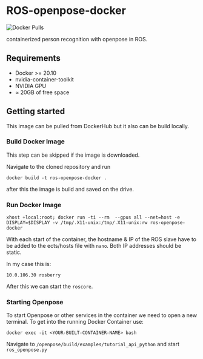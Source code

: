 # ROS-openpose-docker
![Docker Pulls](https://img.shields.io/docker/pulls/hermanndererdmann/ros-openpose-docker)

containerized person recognition with openpose in ROS.

## Requirements
- Docker >= 20.10
- nvidia-container-toolkit
- NVIDIA GPU
- ≈ 20GB of free space

## Getting started
This image can be pulled from DockerHub but it also can be build locally.
### Build Docker Image
This step can be skipped if the image is downloaded.

Navigate to the cloned repository and run

```
docker build -t ros-openpose-docker .
```
after this the image is build and saved on the drive.

### Run Docker Image
```
xhost +local:root; docker run -ti --rm  --gpus all --net=host -e DISPLAY=$DISPLAY -v /tmp/.X11-unix:/tmp/.X11-unix:rw ros-openpose-docker
```

With each start of the container, the hostname & IP of the ROS slave have to be added to the ects/hosts file with `nano`. Both IP addresses should be static.

In my case this is:
```
10.0.106.30 rosberry
```
After this we can start the `roscore`.


### Starting Openpose
To start Openpose or other services in the container we need to open a new terminal. To get into the running Docker Container use:
```
docker exec -it <YOUR-BUILT-CONTAINER-NAME> bash
```

Navigate to `/openpose/build/examples/tutorial_api_python` and start `ros_openpose.py`



